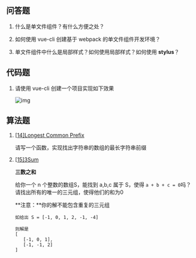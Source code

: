 ## 问答题

1. 什么是单文件组件？有什么方便之处？

   > 

2. 如何使用 vue-cli 创建基于 webpack 的单文件组件开发环境？

   > 

3. 单文件组件中什么是局部样式？如何使用局部样式？如何使用 **stylus**？

   > 

## 代码题

1. 请使用 vue-cli 创建一个项目实现如下效果

   ![img](http://static.mafengshe.com/work/vue/component-partent-child.gif)

## 算法题

1. [[14\]Longest Common Prefix](https://leetcode.com/problems/longest-common-prefix)

   请写一个函数，实现找出字符串的数组的最长字符串前缀

2. [[15\]3Sum](https://leetcode.com/problems/3sum)

   **三数之和**

   给你一个 n 个整数的数组S，能找到 a,b,c 属于 S，使得 `a + b + c = 0`吗？请找出所有的唯一的三元组，使得他们的和为0

   **注意：**你的解不能包含重复的三元组

   ```
   如给出 S = [-1, 0, 1, 2, -1, -4]
   
   则解是
   [
      [-1, 0, 1],
      [-1, -1, 2]
   ]
   ```